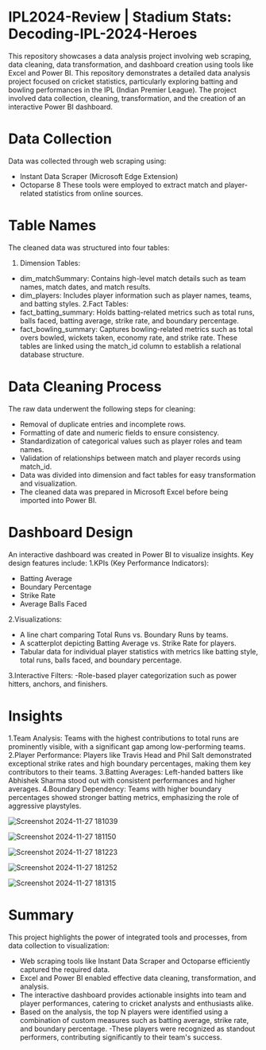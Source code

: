 # IPL2024-Review | Stadium Stats: Decoding-IPL-2024-Heroes
This repository showcases a data analysis project involving web scraping, data cleaning, data transformation, and dashboard creation using tools like Excel and Power BI.
This repository demonstrates a detailed data analysis project focused on cricket statistics, particularly exploring batting and bowling performances in the IPL (Indian Premier League). The project involved data collection, cleaning, transformation, and the creation of an interactive Power BI dashboard.

# Data Collection
Data was collected through web scraping using:
- Instant Data Scraper (Microsoft Edge Extension)
- Octoparse 8
These tools were employed to extract match and player-related statistics from online sources.

# Table Names
The cleaned data was structured into four tables:
1. Dimension Tables:
- dim_matchSummary: Contains high-level match details such as team names, match dates, and match results.
- dim_players: Includes player information such as player names, teams, and batting styles.
2.Fact Tables:
- fact_batting_summary: Holds batting-related metrics such as total runs, balls faced, batting average, strike rate, and boundary percentage.
- fact_bowling_summary: Captures bowling-related metrics such as total overs bowled, wickets taken, economy rate, and strike rate.
These tables are linked using the match_id column to establish a relational database structure.

# Data Cleaning Process
The raw data underwent the following steps for cleaning:
- Removal of duplicate entries and incomplete rows.
- Formatting of date and numeric fields to ensure consistency.
- Standardization of categorical values such as player roles and team names.
- Validation of relationships between match and player records using match_id.
- Data was divided into dimension and fact tables for easy transformation and visualization.
- The cleaned data was prepared in Microsoft Excel before being imported into Power BI.

# Dashboard Design
An interactive dashboard was created in Power BI to visualize insights. Key design features include:
1.KPIs (Key Performance Indicators):
- Batting Average
- Boundary Percentage
- Strike Rate
- Average Balls Faced

2.Visualizations:
- A line chart comparing Total Runs vs. Boundary Runs by teams.
- A scatterplot depicting Batting Average vs. Strike Rate for players.
- Tabular data for individual player statistics with metrics like batting style, total runs, balls faced, and boundary percentage.

3.Interactive Filters:
-Role-based player categorization such as power hitters, anchors, and finishers.

# Insights
1.Team Analysis:
Teams with the highest contributions to total runs are prominently visible, with a significant gap among low-performing teams.
2.Player Performance:
Players like Travis Head and Phil Salt demonstrated exceptional strike rates and high boundary percentages, making them key contributors to their teams.
3.Batting Averages:
Left-handed batters like Abhishek Sharma stood out with consistent performances and higher averages.
4.Boundary Dependency:
Teams with higher boundary percentages showed stronger batting metrics, emphasizing the role of aggressive playstyles.

![Screenshot 2024-11-27 181039](https://github.com/user-attachments/assets/2c3dd1db-589e-4ffa-82ab-72f490df21d9)

![Screenshot 2024-11-27 181150](https://github.com/user-attachments/assets/1ebd8b07-9f3e-42e6-aeb1-249b51023bcb)

![Screenshot 2024-11-27 181223](https://github.com/user-attachments/assets/19cfe103-13d9-4d40-8ded-4455e67d9bba)

![Screenshot 2024-11-27 181252](https://github.com/user-attachments/assets/b0bcc7e9-e90a-463e-a366-141bd64e53ca)

![Screenshot 2024-11-27 181315](https://github.com/user-attachments/assets/d0b921ea-0d47-4925-b5dd-61b1b6ab903c)


# Summary
This project highlights the power of integrated tools and processes, from data collection to visualization:
- Web scraping tools like Instant Data Scraper and Octoparse efficiently captured the required data.
- Excel and Power BI enabled effective data cleaning, transformation, and analysis.
- The interactive dashboard provides actionable insights into team and player performances, catering to cricket analysts and enthusiasts alike.
- Based on the analysis, the top N players were identified using a combination of custom measures such as batting average, strike rate, and boundary percentage.
-These players were recognized as standout performers, contributing significantly to their team's success.


